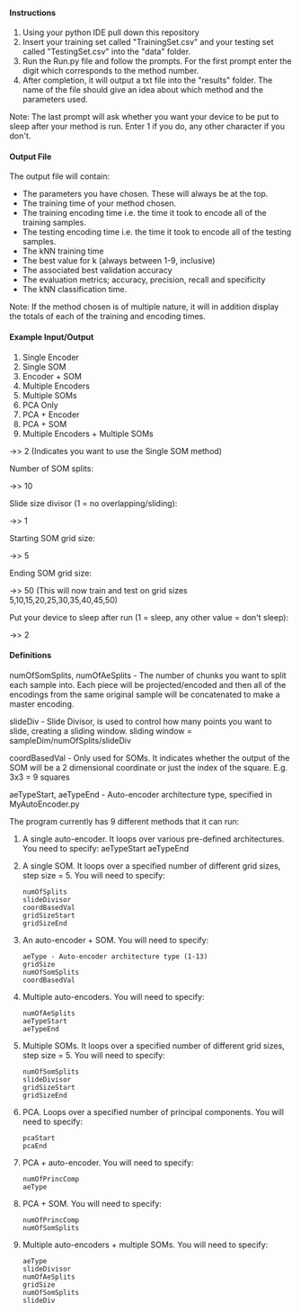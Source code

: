 #### Instructions
1. Using your python IDE pull down this repository
2. Insert your training set called "TrainingSet.csv" and your testing set called "TestingSet.csv" into the "data" folder.
3. Run the Run.py file and follow the prompts. For the first prompt enter the digit which corresponds to the method number.
4. After completion, it will output a txt file into the "results" folder. The name of the file should give an idea about which method and the parameters used.

Note: The last prompt will ask whether you want your device to be put to sleep after your method is run. Enter 1 if you do, any other character if you don't.

#### Output File
The output file will contain:
* The parameters you have chosen. These will always be at the top.
* The training time of your method chosen. 
* The training encoding time i.e. the time it took to encode all of the training samples.
* The testing encoding time i.e. the time it took to encode all of the testing samples.
* The kNN training time
* The best value for k (always between 1-9, inclusive)
* The associated best validation accuracy
* The evaluation metrics; accuracy, precision, recall and specificity
* The kNN classification time.

Note: If the method chosen is of multiple nature, it will in addition display the totals of each of the training and encoding times. 

#### Example Input/Output
1. Single Encoder
2. Single SOM
3. Encoder + SOM
4. Multiple Encoders
5. Multiple SOMs
6. PCA Only
7. PCA + Encoder
8. PCA + SOM
9. Multiple Encoders + Multiple SOMs

->> 2 (Indicates you want to use the Single SOM method)

Number of SOM splits:

->> 10

Slide size divisor (1 = no overlapping/sliding):

->> 1

Starting SOM grid size:

->> 5

Ending SOM grid size:

->> 50 (This will now train and test on grid sizes 5,10,15,20,25,30,35,40,45,50)

Put your device to sleep after run (1 = sleep, any other value = don't sleep):

->> 2

#### Definitions
numOfSomSplits, numOfAeSplits - The number of chunks you want to split each sample into. Each piece will be projected/encoded and then all of the encodings from the same original sample will be concatenated to make a master encoding.

slideDiv - Slide Divisor, is used to control how many points you want to slide, creating a sliding
           window. sliding window = sampleDim/numOfSplits/slideDiv
           
coordBasedVal - Only used for SOMs. It indicates whether the output of the SOM will be a
                2 dimensional coordinate or just the index of the square. E.g. 3x3 = 9 squares
                
aeTypeStart, aeTypeEnd - Auto-encoder architecture type, specified in MyAutoEncoder.py

The program currently has 9 different methods that it can run:
1. A single auto-encoder. It loops over various pre-defined architectures. You need to specify:
           aeTypeStart
           aeTypeEnd

2. A single SOM. It loops over a specified number of different grid sizes, step size = 5. You will need to specify:
           
       numOfSplits
       slideDivisor
       coordBasedVal
       gridSizeStart
       gridSizeEnd

3. An auto-encoder + SOM. You will need to specify:

       aeType - Auto-encoder architecture type (1-13)
       gridSize
       numOfSomSplits
       coordBasedVal

4. Multiple auto-encoders. You will need to specify:
    
       numOfAeSplits
       aeTypeStart
       aeTypeEnd

5. Multiple SOMs. It loops over a specified number of different grid sizes, step size = 5. You will need to specify:
    
       numOfSomSplits
       slideDivisor
       gridSizeStart
       gridSizeEnd

6. PCA. Loops over a specified number of principal components. You will need to specify:
    
       pcaStart
       pcaEnd

7. PCA + auto-encoder. You will need to specify:
    
       numOfPrincComp
       aeType

8. PCA + SOM. You will need to specify:
    
       numOfPrincComp
       numOfSomSplits

9. Multiple auto-encoders + multiple SOMs. You will need to specify:
    
       aeType
       slideDivisor
       numOfAeSplits
       gridSize
       numOfSomSplits
       slideDiv


